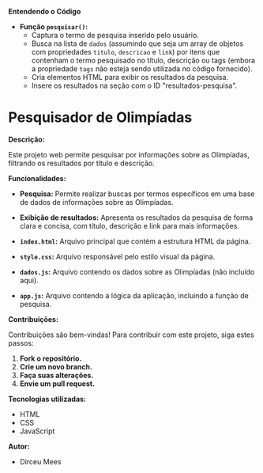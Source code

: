 
**Entendendo o Código**

* **Função `pesquisar()`:**
  * Captura o termo de pesquisa inserido pelo usuário.
  * Busca na lista de `dados` (assumindo que seja um array de objetos com propriedades `titulo`, `descricao` e `link`) por itens que contenham o termo pesquisado no título, descrição ou tags (embora a propriedade `tags` não esteja sendo utilizada no código fornecido).
  * Cria elementos HTML para exibir os resultados da pesquisa.
  * Insere os resultados na seção com o ID "resultados-pesquisa".


# Pesquisador de Olimpíadas

**Descrição:**

Este projeto web permite pesquisar por informações sobre as Olimpíadas, filtrando os resultados por título e descrição.

**Funcionalidades:**

* **Pesquisa:** Permite realizar buscas por termos específicos em uma base de dados de informações sobre as Olimpíadas.
* **Exibição de resultados:** Apresenta os resultados da pesquisa de forma clara e concisa, com título, descrição e link para mais informações.

* **`index.html`:** Arquivo principal que contém a estrutura HTML da página.
* **`style.css`:** Arquivo responsável pelo estilo visual da página.
* **`dados.js`:** Arquivo contendo os dados sobre as Olimpíadas (não incluído aqui).
* **`app.js`:** Arquivo contendo a lógica da aplicação, incluindo a função de pesquisa.

**Contribuições:**

Contribuições são bem-vindas! Para contribuir com este projeto, siga estes passos:

1. **Fork o repositório.**
2. **Crie um novo branch.**
3. **Faça suas alterações.**
4. **Envie um pull request.**

**Tecnologias utilizadas:**

* HTML
* CSS
* JavaScript

**Autor:**

* Dirceu Mees


